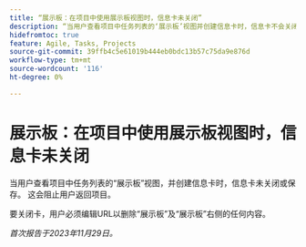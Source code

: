 ```yaml
---
title: “展示板：在项目中使用展示板视图时，信息卡未关闭”
description: “当用户查看项目中任务列表的‘展示板’视图并创建信息卡时，信息卡不会关闭或保存。 这会阻止用户返回项目。”
hidefromtoc: true
feature: Agile, Tasks, Projects
source-git-commit: 39ffb4c5e61019b444eb0bdc13b57c75da9e876d
workflow-type: tm+mt
source-wordcount: '116'
ht-degree: 0%

---
```



# 展示板：在项目中使用展示板视图时，信息卡未关闭

当用户查看项目中任务列表的“展示板”视图，并创建信息卡时，信息卡未关闭或保存。 这会阻止用户返回项目。

要关闭卡，用户必须编辑URL以删除“展示板”及“展示板”右侧的任何内容。

_首次报告于2023年11月29日。_
